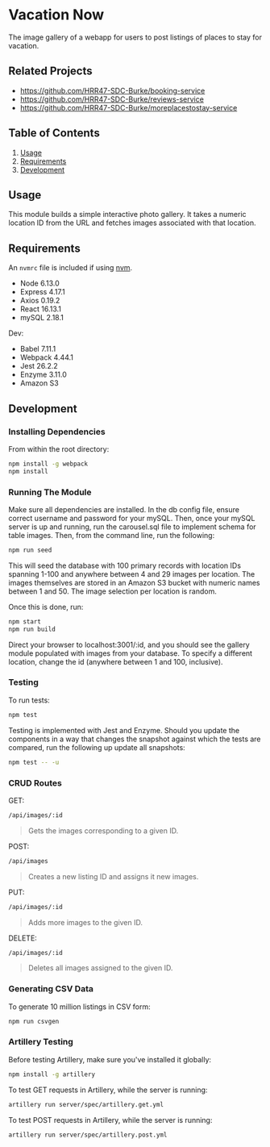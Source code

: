 # Vacation Now

The image gallery of a webapp for users to post listings of places to stay for vacation.

## Related Projects

  - https://github.com/HRR47-SDC-Burke/booking-service
  - https://github.com/HRR47-SDC-Burke/reviews-service
  - https://github.com/HRR47-SDC-Burke/moreplacestostay-service

## Table of Contents

1. [Usage](#Usage)
1. [Requirements](#requirements)
1. [Development](#development)

## Usage

This module builds a simple interactive photo gallery. It takes a numeric location ID from the URL and fetches images associated with that location.

## Requirements

An `nvmrc` file is included if using [nvm](https://github.com/creationix/nvm).

- Node 6.13.0
- Express 4.17.1
- Axios 0.19.2
- React 16.13.1
- mySQL 2.18.1

Dev:
- Babel 7.11.1
- Webpack 4.44.1
- Jest 26.2.2
- Enzyme 3.11.0
- Amazon S3

## Development

### Installing Dependencies

From within the root directory:

```sh
npm install -g webpack
npm install
```

### Running The Module

Make sure all dependencies are installed. In the db config file, ensure correct username and password for your mySQL. Then, once your mySQL server is up and running, run the carousel.sql file to implement schema for table images. Then, from the command line, run the following:

```sh
npm run seed
```

This will seed the database with 100 primary records with location IDs spanning 1-100 and anywhere between 4 and 29 images per location. The images themselves are stored in an Amazon S3 bucket with numeric names between 1 and 50. The image selection per location is random.

Once this is done, run:

```sh
npm start
npm run build
```
Direct your browser to localhost:3001/:id, and you should see the gallery module populated with images from your database. To specify a different location, change the id (anywhere between 1 and 100, inclusive).

### Testing

To run tests:

```sh
npm test
```

Testing is implemented with Jest and Enzyme. Should you update the components in a way that changes the snapshot against which the tests are compared, run the following up update all snapshots:

```sh
npm test -- -u
```

### CRUD Routes

GET:

```sh
/api/images/:id
```
> Gets the images corresponding to a given ID.

POST:

```sh
/api/images
```
> Creates a new listing ID and assigns it new images.

PUT:

```sh
/api/images/:id
```
> Adds more images to the given ID.

DELETE:

```sh
/api/images/:id
```
> Deletes all images assigned to the given ID.

### Generating CSV Data

To generate 10 million listings in CSV form:

```sh
npm run csvgen
```

### Artillery Testing

Before testing Artillery, make sure you've installed it globally:

```sh
npm install -g artillery
```

To test GET requests in Artillery, while the server is running:

```sh
artillery run server/spec/artillery.get.yml
```

To test POST requests in Artillery, while the server is running:

```sh
artillery run server/spec/artillery.post.yml
```

